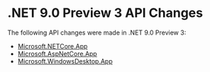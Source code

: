 # .NET 9.0 Preview 3 API Changes

The following API changes were made in .NET 9.0 Preview 3:

- [Microsoft.NETCore.App](./Microsoft.NETCore.App/9.0-preview3.md)
- [Microsoft.AspNetCore.App](./Microsoft.AspNetCore.App/9.0-preview3.md)
- [Microsoft.WindowsDesktop.App](./Microsoft.WindowsDesktop.App/9.0-preview3.md)
